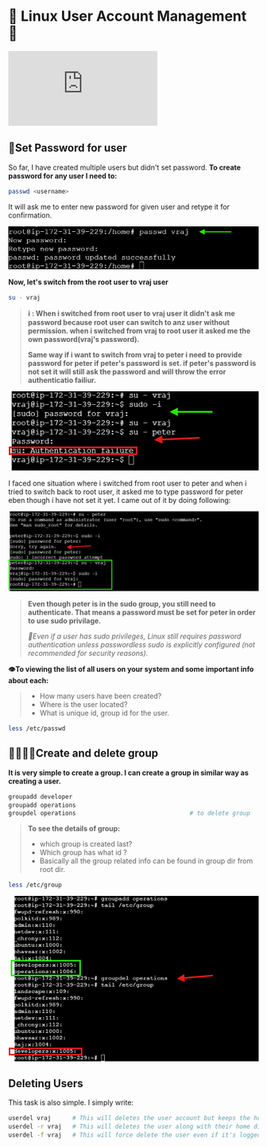 # 🐧 Linux User Account Management 🔐
![...previous⬅️](https://github.com/vrjbhvsr/linux_for_DevOps_Practice/blob/main/Week_2/Readme.md)

## 🔑Set Password for user
So far, I have created multiple users but didn't set password. 
**To create password for any user I need to:**

```bash
passwd <username>
```
It will ask me to enter new password for given user and retype it for confirmation.

![script output](https://github.com/vrjbhvsr/linux_for_DevOps_Practice/blob/main/Week_2/screenshots/psswd.png)

**Now, let's switch from the root user to vraj user**

```bash
su - vraj
```
> **ℹ️ : When i switched from root user to vraj user it didn't ask me password because root user can switch to anz user without permission. when i switched from vraj to root user it asked me the own password(vraj's password).**
> 
> **Same way if i want to switch from vraj to peter i need to provide password for peter if peter's password is set. if peter's password is not set it will still ask the password and will throw the error authenticatio failiur.**

![script output](https://github.com/vrjbhvsr/linux_for_DevOps_Practice/blob/main/Week_2/screenshots/psswd2.png)

I faced one situation where i switched from root user to peter and when i tried to switch back to root user, it asked me to type password for peter eben though i have not set it yet. I came out of it by doing following:

![script output](https://github.com/vrjbhvsr/linux_for_DevOps_Practice/blob/main/Week_2/screenshots/psswd3.png)

> **Even though peter is in the sudo group, you still need to authenticate. That means a password must be set for peter in order to use sudo privilage.**
> 
> *🧠Even if a user has sudo privileges, Linux still requires password authentication unless passwordless sudo is explicitly configured (not recommended for security reasons).*

**👁️To viewing the list of all users on your system and some important info about each:**
> * How many users have been created?
> * Where is the user located?
> * What is unique id, group id for the user.

```bash
less /etc/passwd
```

## 👨‍👨‍👧‍👦Create and delete group

**It is very simple to create a group. I can create a group in similar way as creating a user.**
```bash
groupadd developer
groupadd operations
groupdel operations                                # to delete group
```
> **To see the details of group:**
> * which group is created last?
> * Which group has what id ?
> * Basically all the group related info can be found in group dir from root dir.

```bash
less /etc/group
```

![script output](https://github.com/vrjbhvsr/linux_for_DevOps_Practice/blob/main/Week_2/screenshots/grp.png)

## Deleting Users
This task is also simple. I simply write:

```bash
userdel vraj      # This will deletes the user account but keeps the home directory and files.
userdel -r vraj   # This will deletes the user along with their home directory and mail spool.
userdel -f vraj   # This will force delete the user even if it's logged in or running a process.
```
